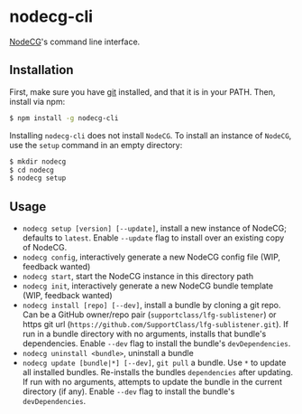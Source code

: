 # nodecg-cli
[NodeCG](https://github.com/nodecg/nodecg)'s command line interface.

## Installation
First, make sure you have [git](http://git-scm.com/) installed, and that it is in your PATH. Then, install via npm:
```sh
$ npm install -g nodecg-cli
````

Installing `nodecg-cli` does not install `NodeCG`. To install an instance of `NodeCG`, use the `setup` command in an empty directory:
```sh
$ mkdir nodecg
$ cd nodecg
$ nodecg setup
```

## Usage
* `nodecg setup [version] [--update]`, install a new instance of NodeCG; defaults to `latest`.
Enable `--update` flag to install over an existing copy of NodeCG.
* `nodecg config`, interactively generate a new NodeCG config file (WIP, feedback wanted)
* `nodecg start`, start the NodeCG instance in this directory path
* `nodecg init`, interactively generate a new NodeCG bundle template (WIP, feedback wanted)
* `nodecg install [repo] [--dev]`, install a bundle by cloning a git repo.
Can be a GitHub owner/repo pair (`supportclass/lfg-sublistener`) or https git url (`https://github.com/SupportClass/lfg-sublistener.git`).
If run in a bundle directory with no arguments, installs that bundle's dependencies.
Enable `--dev` flag to install the bundle's `devDependencies`.
* `nodecg uninstall <bundle>`, uninstall a bundle
* `nodecg update [bundle|*] [--dev]`, `git pull` a bundle. Use `*` to update all installed bundles. Re-installs the bundles `dependencies` after updating.
If run with no arguments, attempts to update the bundle in the current directory (if any). Enable `--dev` flag to install the bundle's `devDependencies`.
